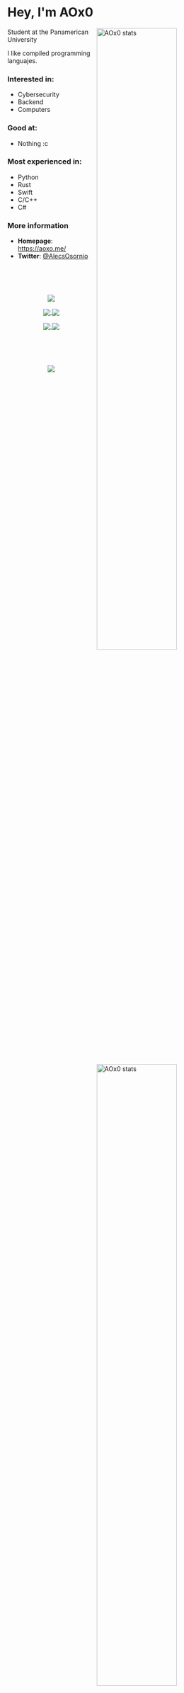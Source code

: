 <div>

# Hey, I'm AOx0


<a href="https://github.com/AOx0">
<img
  src="https://github-readme-stats.vercel.app/api?username=AOx0&theme=default&show_icons=true&hide_border=true&count_private=true"
  title="AOx0 stats"
  align="right"
  width="60%"
/>
<img
  src="https://github-readme-streak-stats.herokuapp.com/?user=AOx0&theme=default&hide_border=true"
  title="AOx0 stats"
  align="right"
  width="60%"
/>
</a>

Student at the Panamerican University
  
I like compiled programming languajes.

### Interested in:
  * Cybersecurity
  * Backend
  * Computers
  
### Good at:
  * Nothing :c 
  
### Most experienced in:
  * Python
  * Rust
  * Swift
  * C/C++
  * C#



### More information

- **Homepage**: <https://aoxo.me/>
- **Twitter**: [@AlecsOsornio](https://twitter.com/AlecsOsornio)

</div>

</br></br></br>

<p align="center"> <img src="https://github-readme-stats.vercel.app/api/top-langs/?username=AOx0&theme=default&show_icons=true&hide_border=true&layout=compact" align="center" /> </p>

<p align="center">
<a href="">
  <img align="center" src="https://api.githubtrends.io/user/svg/AOx0/langs?time_range=one_year&include_private=True&theme=classic" />
</a>
<a href="">
  <img align="center" src="https://api.githubtrends.io/user/svg/AOx0/langs?time_range=one_year&include_private=True&loc_metric=changed&theme=classic" />
</a>
</p>

<p align="center">
<a href="">
  <img align="center" src="https://api.githubtrends.io/user/svg/AOx0/repos?time_range=one_year&include_private=True&theme=classic" />
</a>
<a href="">
  <img align="center" src="https://api.githubtrends.io/user/svg/AOx0/repos?time_range=one_year&include_private=True&loc_metric=changed&theme=classic" />
</a>
</p>

</br></br></br>
<p align="center"> <img src="https://activity-graph.herokuapp.com/graph?username=aox0&bg_color=ffffff&color=000000&line=fd8c1b&point=03d3d&area=false&hide_border=true" align="center" /> </p>

<!--
**AOx0/AOx0** is a ✨ _special_ ✨ repository because its `README.md` (this file) appears on your GitHub profile.

Here are some ideas to get you started:

- 🔭 I’m currently working on ...
- 🌱 I’m currently learning ...
- 👯 I’m looking to collaborate on ...
- 🤔 I’m looking for help with ...
- 💬 Ask me about ...
- 📫 How to reach me: ...
- 😄 Pronouns: ...
- ⚡ Fun fact: ...
-->
